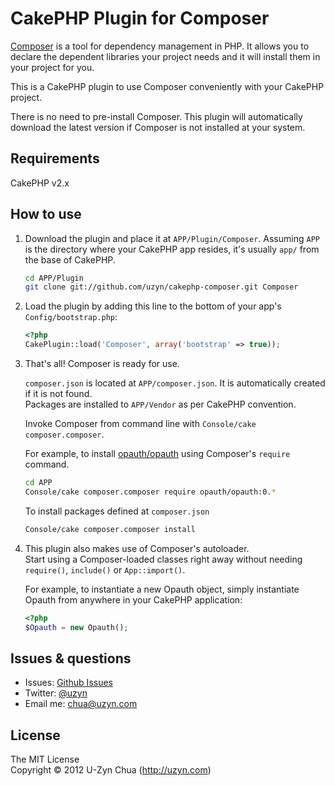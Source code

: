 CakePHP Plugin for Composer
=========================

[Composer](http://getcomposer.org/) is a tool for dependency management in PHP. It allows you to declare the dependent libraries your project needs and it will install them in your project for you.

This is a CakePHP plugin to use Composer conveniently with your CakePHP project.

There is no need to pre-install Composer. This plugin will automatically download the latest version if Composer is not installed at your system.

Requirements
---------
CakePHP v2.x

How to use
----------
1. Download the plugin and place it at `APP/Plugin/Composer`.
   Assuming `APP` is the directory where your CakePHP app resides, it's usually `app/` from the base of CakePHP.

   ```bash
   cd APP/Plugin
   git clone git://github.com/uzyn/cakephp-composer.git Composer
   ```

2. Load the plugin by adding this line to the bottom of your app's `Config/bootstrap.php`:

   ```php
   <?php
   CakePlugin::load('Composer', array('bootstrap' => true));
   ```

3. That's all! Composer is ready for use.

   `composer.json` is located at `APP/composer.json`. It is automatically created if it is not found.  
   Packages are installed to `APP/Vendor` as per CakePHP convention.

   Invoke Composer from command line with `Console/cake composer.composer`.

   For example, to install [opauth/opauth](http://packagist.org/packages/opauth/opauth) using Composer's `require` command.
   ```bash
   cd APP
   Console/cake composer.composer require opauth/opauth:0.*
   ```

   To install packages defined at `composer.json`
   ```bash
   Console/cake composer.composer install
   ```

4. This plugin also makes use of Composer's autoloader.  
   Start using a Composer-loaded classes right away without needing `require()`, `include()` or `App::import()`.

   For example, to instantiate a new Opauth object, simply instantiate Opauth from anywhere in your CakePHP application:

   ```php
   <?php
   $Opauth = new Opauth();
   ```
   

Issues & questions
-------------------
- Issues: [Github Issues](https://github.com/uzyn/cakephp-composer/issues)  
- Twitter: [@uzyn](http://twitter.com/uzyn)  
- Email me: chua@uzyn.com  

License
---------
The MIT License  
Copyright © 2012 U-Zyn Chua (http://uzyn.com)